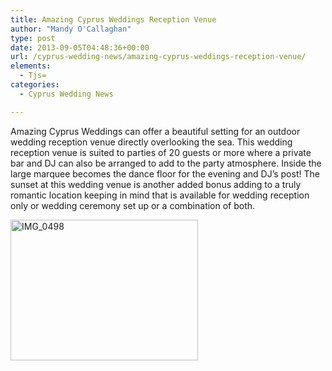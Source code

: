 ```yaml
---
title: Amazing Cyprus Weddings Reception Venue
author: "Mandy O'Callaghan"
type: post
date: 2013-09-05T04:48:36+00:00
url: /cyprus-wedding-news/amazing-cyprus-weddings-reception-venue/
elements:
  - Tjs=
categories:
  - Cyprus Wedding News

---
```

Amazing Cyprus Weddings can offer a beautiful setting for an outdoor wedding reception venue directly overlooking the sea. This wedding reception venue is suited to parties of 20 guests or more where a private bar and DJ can also be arranged to add to the party atmosphere. Inside the large marquee becomes the dance floor for the evening and DJ&#8217;s post! The sunset at this wedding venue is another added bonus adding to a truly romantic location keeping in mind that is available for wedding reception only or wedding ceremony set up or a combination of both.

[<img class="alignleft size-medium wp-image-963" alt="IMG_0498" src="http://www.amazingcyprusweddings.com/wp-content/uploads/2013/09/IMG_0498-300x225.jpg" width="300" height="225" srcset="https://www.amazingcyprusweddings.com/wp-content/uploads/2013/09/IMG_0498-300x225.jpg 300w, https://www.amazingcyprusweddings.com/wp-content/uploads/2013/09/IMG_0498-446x335.jpg 446w, https://www.amazingcyprusweddings.com/wp-content/uploads/2013/09/IMG_0498-386x290.jpg 386w, https://www.amazingcyprusweddings.com/wp-content/uploads/2013/09/IMG_0498-266x200.jpg 266w, https://www.amazingcyprusweddings.com/wp-content/uploads/2013/09/IMG_0498-196x147.jpg 196w, https://www.amazingcyprusweddings.com/wp-content/uploads/2013/09/IMG_0498-640x480.jpg 640w, https://www.amazingcyprusweddings.com/wp-content/uploads/2013/09/IMG_0498.jpg 1024w" sizes="(max-width: 300px) 100vw, 300px" />][1]

 [1]: http://www.amazingcyprusweddings.com/wp-content/uploads/2013/09/IMG_0498.jpg